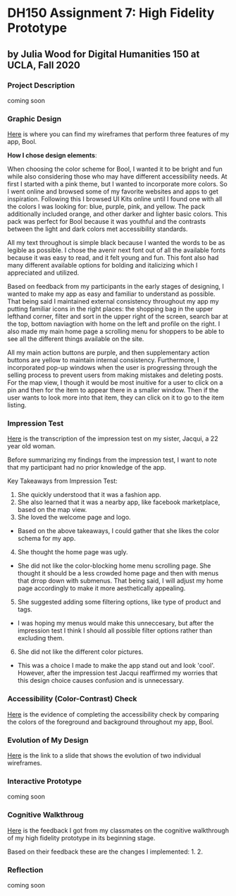 # DH150 Assignment 7: High Fidelity Prototype

## by Julia Wood for Digital Humanities 150 at UCLA, Fall 2020 

### Project Description

coming soon

### Graphic Design

[Here](https://projects.invisionapp.com/freehand/document/fq1KDPdoR) is where you can find my wireframes that perform three features of my app, Bool. 

**How I chose design elements**: 

When choosing the color scheme for Bool, I wanted it to be bright and fun while also considering those who may have different accessibility needs. At first I started with a pink theme, but I wanted to incorporate more colors. So I went online and browsed some of my favorite websites and apps to get inspiration. Following this I browsed UI Kits online until I found one with all the colors I was looking for: blue, purple, pink, and yellow. The pack additionally included orange, and other darker and lighter basic colors. This pack was perfect for Bool because it was youthful and the contrasts between the light and dark colors met accessibility standards.

All my text throughout is simple black because I wanted the words to be as legible as possible. I chose the avenir next font out of all the available fonts because it was easy to read, and it felt young and fun. This font also  had  many  different available options for bolding and italicizing which I appreciated and utilized.

Based on feedback from my participants in the early stages of designing, I wanted to make my app as easy and familiar to understand as possible. That being said I maintained external consistency throughout my app my putting familiar icons in the right places: the shopping bag in the upper lefthand corner, filter and sort in the upper right of the screen, search bar at the top, bottom naviagtion with home on the left and profile on the right. I also made my main home page a scrolling menu for shoppers to be able to see all the different things available on the site. 

All my main action buttons are purple, and then supplementary action buttons are yellow to maintain internal consistency. Furthermore, I incorporated pop-up windows when the user is progressing through the selling process to prevent users from making mistakes and deleting posts. For the map view, I though it would be most inuitive for a user to click on a pin and then for the item to appear there in a smaller window. Then if the user wants to look more into that item, they can click on it to go to the item listing. 

### Impression Test

[Here](https://docs.google.com/document/d/1UrwnNYEhCbskTUN56YUEtAHpZJFsfWB3OyzKpY4_7ZM/edit?usp=sharing) is the transcription of the impression test on my sister, Jacqui, a 22 year old woman. 

Before summarizing my findings from the impression test, I want to note that my participant had no prior knowledge of the app. 

Key Takeaways from Impression Test: 
1. She quickly understood that it was a fashion app. 
2. She also learned that it was a nearby app, like facebook marketplace, based on the map view.
3. She loved the welcome page  and logo. 

- Based on the above takeaways, I could gather that she likes the color schema for my app. 

4. She thought the home page was ugly. 

- She did not like the color-blocking home menu scrolling page. She thought it should be a less crowded home page and then with menus that drrop down with submenus. That being said, I will adjust my home page accordingly to make it more aesthetically appealing. 

5. She suggested adding some filtering options, like type of product and tags. 

- I was hoping my menus would make this unneccesary, but after the impression test I think I should all possible filter options rather than excluding them.

6. She did not like the different color pictures. 

- This was a choice I made to make the app stand out and look 'cool'. However, after the impression test Jacqui reaffirmed my worries that this design choice causes confusion and is unnecessary. 

### Accessibility (Color-Contrast) Check 

[Here](https://docs.google.com/document/d/1ckGiRqhb6I0gJCtucfQgRfHGFJz-BlL6ICJ-2g6NZs0/edit?usp=sharing) is the evidence of completing the accessibility check by comparing the colors of the foreground and background throughout my app, Bool. 

### Evolution of My Design

[Here](https://docs.google.com/presentation/d/15if7Rc_BPlxG12zSkgukTOdbV1gDZnFHY60wZikSpzA/edit?usp=sharing) is the link to a slide that shows the evolution of two individual wireframes. 

### Interactive Prototype

coming soon


### Cognitive Walkthroug

[Here](https://docs.google.com/document/d/1UJISwOpItjyBecNHAT1VfpORAtHAJNlAnirkelwjBgc/edit?usp=sharing) is the feedback I got from my classmates on the cognitive walkthrough of my high fidelity prototype in its beginning stage. 

Based on their feedback these are the changes I implemented:
1. 
2. 



### Reflection

coming soon

